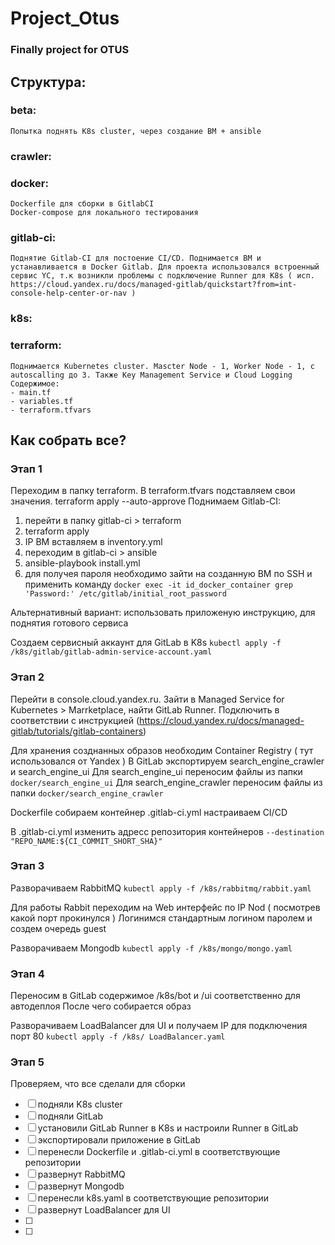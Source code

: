 # Project_Otus
### Finally project for OTUS

## Структура:

### beta:
    Попытка поднять K8s cluster, через создание ВМ + ansible
### crawler:

### docker:
    Dockerfile для сборки в GitlabCI
    Docker-compose для локального тестирования
### gitlab-ci:
    Поднятие Gitlab-CI для постоение CI/CD. Поднимается ВМ и устанавливается в Docker Gitlab. Для проекта использовался встроенный сервис YC, т.к возникли проблемы с подключение Runner для K8s ( исп. https://cloud.yandex.ru/docs/managed-gitlab/quickstart?from=int-console-help-center-or-nav )
### k8s:

### terraform:
    Поднимается Kubernetes cluster. Mascter Node - 1, Worker Node - 1, с autoscalling до 3. Также Key Management Service и Cloud Logging
    Содержимое:
    - main.tf
    - variables.tf
    - terraform.tfvars


## Как собрать все?

### Этап 1

Переходим в папку terraform. В terraform.tfvars подставляем свои значения. 
terraform apply --auto-approve
Поднимаем Gitlab-CI:    
1. перейти в папку gitlab-ci > terraform
2. terraform apply
3. IP ВМ вставляем в inventory.yml
4. переходим в gitlab-ci > ansible 
5. ansible-playbook install.yml
6. для получея пароля необходимо зайти на созданную ВМ по SSH и применить команду `docker exec -it id_docker_container grep 'Password:' /etc/gitlab/initial_root_password`

Альтернативный вариант: использовать приложеную инструкцию, для поднятия готового сервиса

Создаем сервисный аккаунт для GitLab в K8s
`kubectl apply -f /k8s/gitlab/gitlab-admin-service-account.yaml`

### Этап 2

Перейти в console.cloud.yandex.ru. Зайти в Managed Service for Kubernetes > Marrketplace, найти GitLab Runner. Подключить в соответствии с инструкцией (https://cloud.yandex.ru/docs/managed-gitlab/tutorials/gitlab-containers)

Для хранения созднанных образов необходим Container Registry ( тут использовался от Yandex ) 
В GitLab экспортируем search_engine_crawler и search_engine_ui
Для search_engine_ui переносим файлы из папки `docker/search_engine_ui`
Для search_engine_crawler переносим файлы из папки `docker/search_engine_crawler`

Dockerfile собираем контейнер
.gitlab-ci.yml настраиваем CI/CD

В .gitlab-ci.yml изменить адресс репозитория контейнеров
`--destination "REPO_NAME:${CI_COMMIT_SHORT_SHA}"`

### Этап 3

Разворачиваем RabbitMQ
`kubectl apply -f /k8s/rabbitmq/rabbit.yaml`

Для работы Rabbit переходим на Web интерфейс по IP Nod ( посмотрев какой порт прокинулся )
Логинимся стандартным логином паролем и создем очередь guest

Разворачиваем Mongodb
`kubectl apply -f /k8s/mongo/mongo.yaml`

### Этап 4

Переносим в GitLab содержимое /k8s/bot и /ui соответственно для автодеплоя
После чего собирается образ

Разворачиваем LoadBalancer для UI и получаем IP для подключения порт 80
`kubectl apply -f /k8s/ LoadBalancer.yaml`


### Этап 5
Проверяем, что все сделали для сборки
- [ ] подняли K8s cluster
- [ ] подняли GitLab
- [ ] установили GitLab Runner в K8s и настроили Runner в GitLab
- [ ] экспортировали приложение в GitLab
- [ ] перенесли Dockerfile и .gitlab-ci.yml в соответствующие репозитории
- [ ] развернут RabbitMQ
- [ ] развернут Mongodb
- [ ] перенесли k8s.yaml в соответствующие репозитории
- [ ] развернут LoadBalancer для UI
- [ ]
- [ ]


<!-- # k8s:

- ingress.yaml - создает балансировщик
- mongo-deploy.yaml - создаем под с монго и PersistentVolume
- mongo-service.yaml - создаем сервис с монго и объединяем ui+mongo
- остальные не используются т.к не заработало

# gitlab:

- **.gitlab-ci.yml - ci\cd для сборки**
- k8s.yaml - манифест создания пода с ui при любом изменении в репо

кластер развренут через terraform 1 master и до 3 worker-node
для хранения контейнеров используется Container Registry ( сервис от YC): развернут руками (потом напишу в terraform)
gitlab поднят руками т.к есть встроенный сервис (добавлю в терраформ (возможно))
на k8s cluster установлен gitlab-runner из маркетплэйса кластера и подключен к gitlab -->